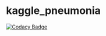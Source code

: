 # kaggle_pneumonia

[![Codacy Badge](https://api.codacy.com/project/badge/Grade/58b8d477ff7840a1a8c2487316169418)](https://www.codacy.com/app/AdityaSidharta/kaggle_pneumonia?utm_source=github.com&amp;utm_medium=referral&amp;utm_content=AdityaSidharta/kaggle_pneumonia&amp;utm_campaign=Badge_Grade)
